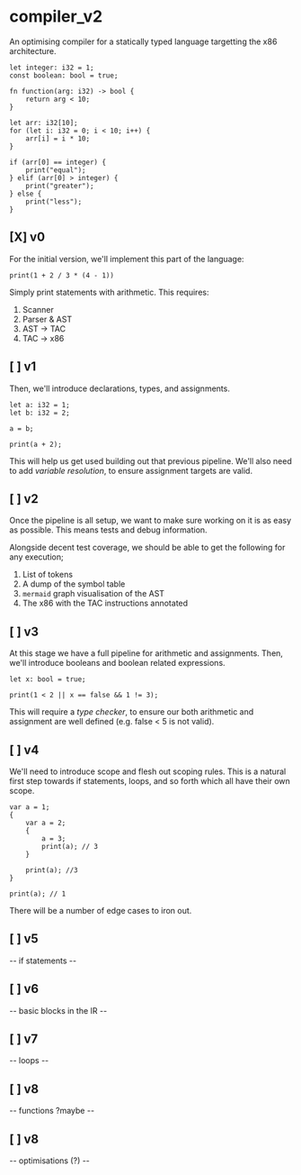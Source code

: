 # compiler_v2

An optimising compiler for a statically typed language targetting the x86
architecture.

```
let integer: i32 = 1;
const boolean: bool = true;

fn function(arg: i32) -> bool {
    return arg < 10;
}

let arr: i32[10];
for (let i: i32 = 0; i < 10; i++) {
    arr[i] = i * 10;
}

if (arr[0] == integer) {
    print("equal");
} elif (arr[0] > integer) {
    print("greater");
} else {
    print("less");
}
```

## [X] v0

For the initial version, we'll implement this part of the language:

```
print(1 + 2 / 3 * (4 - 1))
```

Simply print statements with arithmetic. This requires:

1. Scanner
2. Parser & AST
3. AST -> TAC
4. TAC -> x86


## [ ] v1

Then, we'll introduce declarations, types, and assignments.

```
let a: i32 = 1;
let b: i32 = 2;

a = b;

print(a + 2);
```

This will help us get used building out that previous pipeline. We'll also 
need to add *variable resolution*, to ensure assignment targets are valid.

## [ ] v2

Once the pipeline is all setup, we want to make sure working on it is as easy
as possible. This means tests and debug information.

Alongside decent test coverage, we should be able to get the following for any
execution;

1. List of tokens
2. A dump of the symbol table
3. `mermaid` graph visualisation of the AST
4. The x86 with the TAC instructions annotated


## [ ] v3

At this stage we have a full pipeline for arithmetic and assignments.
Then, we'll introduce booleans and boolean related expressions.

```
let x: bool = true;

print(1 < 2 || x == false && 1 != 3);
```

This will require a *type checker*, to ensure our both arithmetic and
assignment are well defined (e.g. false < 5 is not valid).

## [ ] v4

We'll need to introduce scope and flesh out scoping rules. This is a
natural first step towards if statements, loops, and so forth which
all have their own scope.

```
var a = 1;
{
    var a = 2;
    {
        a = 3;
        print(a); // 3
    }

    print(a); //3
}

print(a); // 1
```

There will be a number of edge cases to iron out.


## [ ] v5

-- if statements --


## [ ] v6

-- basic blocks in the IR --


## [ ] v7

-- loops --


## [ ] v8

-- functions ?maybe --


## [ ] v8

-- optimisations (?) --
